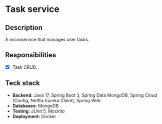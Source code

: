 # Task service

## Description
A microservice that manages user tasks.

## Responsibilities
- [x] Task CRUD.

## Teck stack
- **Backend:** Java 17,
               Spring Boot 3,
               Spring Data MongoDB,
               Spring Cloud (Config, Netflix Eureka Client),
               Spring Web
- **Databases:** MongoDB
- **Testing**: JUnit 5, Mockito
- **Deployment:** Docker